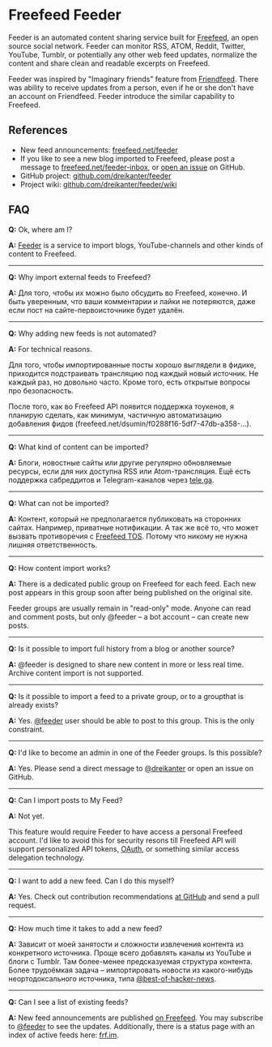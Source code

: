 # Freefeed Feeder

Feeder is an automated content sharing service built for [Freefeed](https://freefeed.net), an open source social network. Feeder can monitor RSS, ATOM, Reddit, Twitter, YouTube, Tumblr, or potentially any other web feed updates, normalize the content and share clean and readable excerpts on Freefeed.

Feeder was inspired by "Imaginary friends" feature from [Friendfeed](https://en.wikipedia.org/wiki/FriendFeed). There was ability to receive updates from a person, even if he or she don't have an account on Friendfeed. Feeder introduce the similar capability to Freefeed.

## References

- New feed announcements: [freefeed.net/feeder](https://freefeed.net/feeder)
- If you like to see a new blog imported to Freefeed, please post a message to [freefeed.net/feeder-inbox](https://freefeed.net/feeder-inbox), or [open an issue](https://github.com/dreikanter/feeder/issues/new) on GitHub.
- GitHub project: [github.com/dreikanter/feeder](https://github.com/dreikanter/feeder)
- Project wiki: [github.com/dreikanter/feeder/wiki](https://github.com/dreikanter/feeder/wiki)

## FAQ

**Q:** Ok, where am I?

**A:** [Feeder](https://frf.im) is a service to import blogs, YouTube-channels and other kinds of content to Freefeed.

---

**Q:** Why import external feeds to Freefeed?

**A:** Для того, чтобы их можно было обсудить во Freefeed, конечно. И быть уверенным, что ваши комментарии и лайки не потеряются, даже если пост на сайте-первоисточнике будет удалён.

---

**Q:** Why adding new feeds is not automated?

**A:** For technical reasons.

Для того, чтобы импортированные посты хорошо выглядели в фидике, приходится подстраивать трансляцию под каждый новый источник. Не каждый раз, но довольно часто. Кроме того, есть открытые вопросы про безопасность.

После того, как во Freefeed API появится поддержка тоукенов, я планирую сделать, как минимум, частичную автоматизацию добавления фидов (freefeed.net/dsumin/f0288f16-5df7-47db-a358-…).

---

**Q:** What kind of content can be imported?

**A:** Блоги, новостные сайты или другие регулярно обновляемые ресурсы, если для них доступна RSS или Atom-трансляция. Ещё есть поддержка сабреддитов и Telegram-каналов через [tele.ga](https://tele.ga).

---

**Q:** What can not be imported?

**A:** Контент, который не предполагается публиковать на сторонних сайтах. Например, приватные нотификации. А так же всё то, что может вызвать противоречия с [Freefeed TOS](https://freefeed.net/about/terms). Потому что никому не нужна лишняя ответственность.

---

**Q:** How content import works?

**A:** There is a dedicated public group on Freefeed for each feed. Each new post appears in this group soon after being published on the original site.

Feeder groups are usually remain in "read-only" mode. Anyone can read and comment posts, but only @feeder – a bot account – can create new posts.

---

**Q:** Is it possible to import full history from a blog or another source?

**A:** @feeder is designed to share new content in more or less real time. Archive content import is not supported.

---

**Q:** Is it possible to import a feed to a private group, or to a groupthat is already exists?

**A:** Yes. [@feeder](https://freefeed.net/feeder) user should be able to post to this group. This is the only constraint.

---

**Q:** I'd like to become an admin in one of the Feeder groups. Is this possible?

**A:** Yes. Please send a direct message to [@dreikanter](https://feeder.net) or open an issue on GitHub.

---

**Q:** Can I import posts to My Feed?

**A:** Not yet.

This feature would require Feeder to have access a personal Freefeed account. I'd like to avoid this for security resons till Freefeed API will support personalized API tokens, [OAuth](https://en.wikipedia.org/wiki/OAuth), or something similar access delegation technology.

---

**Q:** I want to add a new feed. Can I do this myself?

**A:** Yes. Check out contribution recommendations [at GitHub](https://github.com/dreikanter/feeder) and send a pull request.

---

**Q:** How much time it takes to add a new feed?

**A:** Зависит от моей занятости и сложности извлечения контента из конкретного источника. Проще всего добавлять каналы из YouTube и блоги с Tumblr. Там более-менее предсказуемая структура контента. Более трудоёмкая задача – импортировать новости из какого-нибудь неортодоксального источника, типа [@best-of-hacker-news](https://freefeed.net/best-of-hacker-news).

---

**Q:** Can I see a list of existing feeds?

**A:** New feed announcements are published [on Freefeed](https://freefeed.net/feeder). You may subscribe to [@feeder](https://freefeed.net/feeder) to see the updates. Additionally, there is a status page with an index of active feeds here: [frf.im](https://frf.im).
